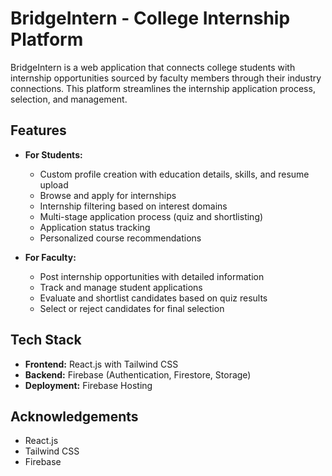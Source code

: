 # BridgeIntern - College Internship Platform

BridgeIntern is a web application that connects college students with internship opportunities sourced by faculty members through their industry connections. This platform streamlines the internship application process, selection, and management.

## Features

- **For Students:**
  - Custom profile creation with education details, skills, and resume upload
  - Browse and apply for internships
  - Internship filtering based on interest domains
  - Multi-stage application process (quiz and shortlisting)
  - Application status tracking
  - Personalized course recommendations

- **For Faculty:**
  - Post internship opportunities with detailed information
  - Track and manage student applications
  - Evaluate and shortlist candidates based on quiz results
  - Select or reject candidates for final selection

## Tech Stack

- **Frontend:** React.js with Tailwind CSS
- **Backend:** Firebase (Authentication, Firestore, Storage)
- **Deployment:** Firebase Hosting



## Acknowledgements

- React.js
- Tailwind CSS
- Firebase
